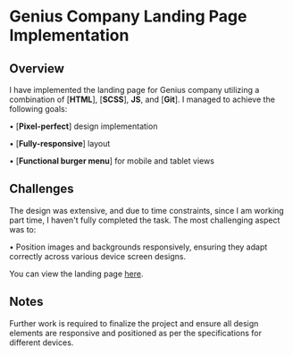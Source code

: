 # Genius Company Landing Page Implementation

## Overview
I have implemented the landing page for Genius company utilizing a combination of [**HTML**], [**SCSS**], **JS**, and [**Git**]. I managed to achieve the following goals:

•  [**Pixel-perfect**] design implementation

•  [**Fully-responsive**] layout

•  [**Functional burger menu**] for mobile and tablet views


## Challenges
The design was extensive, and due to time constraints, since I am working part time, I haven't fully completed the task. The most challenging aspect was to:

•  Position images and backgrounds responsively, ensuring they adapt correctly across various device screen designs.

You can view the landing page [here](https://growingananas.github.io/genius-landing/).

## Notes
Further work is required to finalize the project and ensure all design elements are responsive and positioned as per the specifications for different devices.

